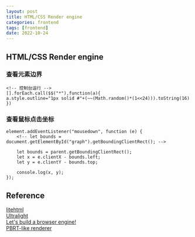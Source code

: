 ```yaml
---
layout: post
title: HTML/CSS Render engine
categories: frontend
tags: [frontend]
date: 2022-10-24
---
```


## HTML/CSS Render engine

### 查看元素边界

    <!-- 控制台运行 -->
    [].forEach.call($$("*"),function(a){
    a.style.outline="1px solid #"+(~~(Math.random()*(1<<24))).toString(16)
    })

### 查看鼠标点击坐标

    element.addEventListener("mousedown", function (e) {
        <!-- let bounds = document.getElementById("graph").getBoundingClientRect(); -->

        let bounds = parent.getBoundingClientRect();
        let x = e.clientX - bounds.left;
        let y = e.clientY - bounds.top;

        console.log(x, y);
    });

    

## Reference
[litehtml](https://github.com/litehtml/litehtml)  
[Ultralight](https://github.com/ultralight-ux/Ultralight)  
[Let's build a browser engine!](https://limpet.net/mbrubeck/2014/08/08/toy-layout-engine-1.html)  
[PBRT-like renderer](https://www.pbrt.org/)  

